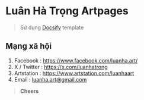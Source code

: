 # Luân Hà Trọng Artpages 

> Sử dụng [Docsify](https://github.com/docsifyjs/docsify/) template

## Mạng xã hội

1. Facebook : https://www.facebook.com/luanha.art/
2. X / Twitter : https://x.com/luanhatrong
3. Artstation : https://www.artstation.com/luanhaart
4. Email : luanha.art@gmail.com

> **Cheers**

